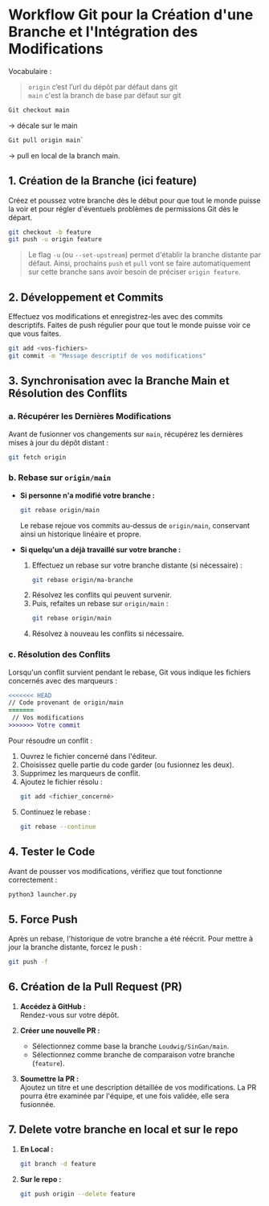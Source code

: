 # Workflow Git pour la Création d'une Branche et l'Intégration des Modifications

Vocabulaire : <br>
> `origin` c’est l’url du dépôt par défaut dans git <br>
> `main` c'est la branch de base par défaut sur git

```bash
Git checkout main
````
-> décale sur le main

```bash
Git pull origin main`
```
-> pull en local de la branch main.


## 1. Création de la Branche (ici feature)

Créez et poussez votre branche dès le début pour que tout le monde puisse la voir et pour régler d'éventuels problèmes de permissions Git dès le départ.

```bash
git checkout -b feature
git push -u origin feature
```

> Le flag `-u` (ou `--set-upstream`) permet d'établir la branche distante par défaut. Ainsi, prochains `push` et `pull` vont se faire automatiquement sur cette branche sans avoir besoin de préciser `origin feature`.

## 2. Développement et Commits

Effectuez vos modifications et enregistrez-les avec des commits descriptifs. 
Faites de push régulier pour que tout le monde puisse voir ce que vous faites.

```bash
git add <vos-fichiers>
git commit -m "Message descriptif de vos modifications"
```

## 3. Synchronisation avec la Branche Main et Résolution des Conflits

### a. Récupérer les Dernières Modifications

Avant de fusionner vos changements sur `main`, récupérez les dernières mises à jour du dépôt distant :

```bash
git fetch origin
```

### b. Rebase sur `origin/main`

- **Si personne n'a modifié votre branche :**
  ```bash
  git rebase origin/main
  ```
  Le rebase rejoue vos commits au-dessus de `origin/main`, conservant ainsi un historique linéaire et propre.

- **Si quelqu'un a déjà travaillé sur votre branche :**
  1. Effectuez un rebase sur votre branche distante (si nécessaire) :
     ```bash
     git rebase origin/ma-branche
     ```
  2. Résolvez les conflits qui peuvent survenir.
  3. Puis, refaites un rebase sur `origin/main` :
     ```bash
     git rebase origin/main
     ```
  4. Résolvez à nouveau les conflits si nécessaire.

### c. Résolution des Conflits

Lorsqu'un conflit survient pendant le rebase, Git vous indique les fichiers concernés avec des marqueurs :

```diff
<<<<<<< HEAD
// Code provenant de origin/main
=======
 // Vos modifications
>>>>>>> Votre commit
```

Pour résoudre un conflit :
1. Ouvrez le fichier concerné dans l'éditeur.
2. Choisissez quelle partie du code garder (ou fusionnez les deux).
3. Supprimez les marqueurs de conflit.
4. Ajoutez le fichier résolu :
   ```bash
   git add <fichier_concerné>
   ```
5. Continuez le rebase :
   ```bash
   git rebase --continue
   ```

## 4. Tester le Code

Avant de pousser vos modifications, vérifiez que tout fonctionne correctement :

```bash
python3 launcher.py
```

## 5. Force Push

Après un rebase, l'historique de votre branche a été réécrit. Pour mettre à jour la branche distante, forcez le push :

```bash
git push -f
```

## 6. Création de la Pull Request (PR)

1. **Accédez à GitHub  :**  
   Rendez-vous sur votre dépôt.

2. **Créer une nouvelle PR :**  
   - Sélectionnez comme base la branche `Loudwig/SinGan/main`.
   - Sélectionnez comme branche de comparaison votre branche (`feature`).

3. **Soumettre la PR :**  
   Ajoutez un titre et une description détaillée de vos modifications. La PR pourra être examinée par l'équipe, et une fois validée, elle sera fusionnée.

## 7. Delete votre branche en local et sur le repo

1. **En Local :**
    ```bash
    git branch -d feature         
    ```
2. **Sur le repo :**
    ```bash
    git push origin --delete feature
    ```
